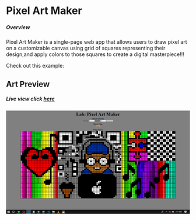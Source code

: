 # Pixel Art Maker 

##### Overview

Pixel Art Maker is a single-page web app that allows users to draw pixel art on a customizable canvas using grid of squares representing their design,and apply colors to those squares to create a digital masterpiece!!! 

Check out this example:

## Art Preview

#####  Live view **click** [here](https://fennilah-Pixel-Art-Maker.github.io/)

![Preview Work](ArtOriginal.png)


